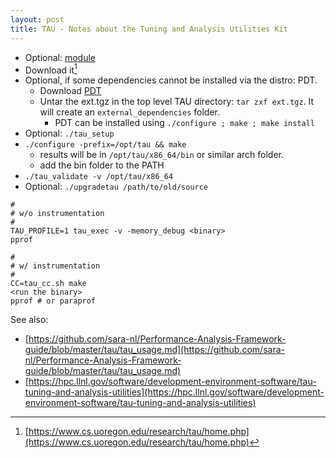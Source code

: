 ```yaml
---
layout: post
title: TAU - Notes about the Tuning and Analysis Utilities Kit 
---
```


- Optional: [module](https://modules.readthedocs.io/en/stable/INSTALL.html)
- Download it[^1]
- Optional, if some dependencies cannot be installed via the distro: PDT. 
  - Download [PDT](http://tau.uoregon.edu/pdt.tgz)
  - Untar the ext.tgz in the top level TAU directory: ```tar zxf ext.tgz```. It will create an ```external_dependencies``` folder.
    - PDT can be installed using ```./configure ; make ; make install```
- Optional: ```./tau_setup```
- ```./configure -prefix=/opt/tau && make```
  - results will be in ```/opt/tau/x86_64/bin``` or similar arch folder.
  - add the bin folder to the PATH
- ```./tau_validate -v /opt/tau/x86_64```
- Optional: ```./upgradetau /path/to/old/source```

```
#
# w/o instrumentation
#
TAU_PROFILE=1 tau_exec -v -memory_debug <binary> 
pprof

#
# w/ instrumentation
#
CC=tau_cc.sh make
<run the binary>
pprof # or paraprof
```

See also:
- [https://github.com/sara-nl/Performance-Analysis-Framework-guide/blob/master/tau/tau_usage.md](https://github.com/sara-nl/Performance-Analysis-Framework-guide/blob/master/tau/tau_usage.md)
- [https://hpc.llnl.gov/software/development-environment-software/tau-tuning-and-analysis-utilities](https://hpc.llnl.gov/software/development-environment-software/tau-tuning-and-analysis-utilities)


[^1]: [https://www.cs.uoregon.edu/research/tau/home.php](https://www.cs.uoregon.edu/research/tau/home.php)
